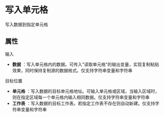 # 写入单元格

写入数据到指定单元格

##  属性

输入

- **数据** ：写入单元格内的数据。可传入&quot;读取单元格&quot;的输出变量，实现复制粘贴效果，同时保持复制源的数据格式。仅支持字符串变量和字符串

目标位置

- **单元格** ：写入数据的目标单元格地址。可输入单元格或区域，当输入区域时，则在指定区域每一个单元格内输入相同数据。仅支持字符串变量和字符串
- **工作表** ：写入数据的目标工作表。若指定工作表不存在则自动新建。仅支持字符串变量和字符串
